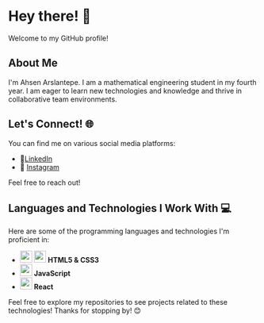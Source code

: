 # Hey there! 🤝

Welcome to my GitHub profile!

## About Me

I'm Ahsen Arslantepe. I am a mathematical engineering student in my fourth year. I am eager to learn new technologies and knowledge and thrive in collaborative team environments.
## Let's Connect! 🌐

You can find me on various social media platforms:


- 💼[LinkedIn](https://www.linkedin.com/in/ahsen-arslantepe/) 
- 📸 [Instagram](https://www.instagram.com/ahsenaslant/) 


Feel free to reach out! 

## Languages and Technologies I Work With 💻

Here are some of the programming languages and technologies I'm proficient in:
- <img src="https://img.icons8.com/color/48/000000/html-5.png" width="24"> <img src="https://img.icons8.com/color/48/000000/css3.png" width="24"> **HTML5 & CSS3**
- <img src="https://img.icons8.com/color/48/000000/javascript.png" width="24"> **JavaScript**
-  <img src="https://img.icons8.com/color/48/000000/react-native.png" width="24"> **React**


Feel free to explore my repositories to see projects related to these technologies!
Thanks for stopping by! 😊
